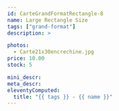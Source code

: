 ```yaml
---
id: CarteGrandFormatRectangle-8
name: Large Rectangle Size
tags: ["grand-format"]
description: >

photos:
  - Carte21x30encrechine.jpg
price: 10.00
stock: 5

mini_descr:
meta_descr:
eleventyComputed:
  title: "{{ tags }} - {{ name }}"
---
```

